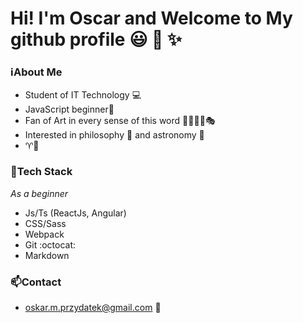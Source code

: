 # Hi! I'm Oscar and Welcome to My github profile :smiley: :wave: :sparkles: 

### :information_source:About Me 
- Student of IT Technology :computer:
- JavaScript beginner:beginner: 
- Fan of Art in every sense of this word :musical_note::art::scream::book::performing_arts:
- Interested in philosophy :moyai: and astronomy :milky_way:
- :aries::rat:

### :hammer:Tech Stack
 *As a beginner*
- Js/Ts (ReactJs, Angular)
- CSS/Sass
- Webpack 
- Git :octocat: 
- Markdown

### :mailbox:Contact
- oskar.m.przydatek@gmail.com :postbox:
